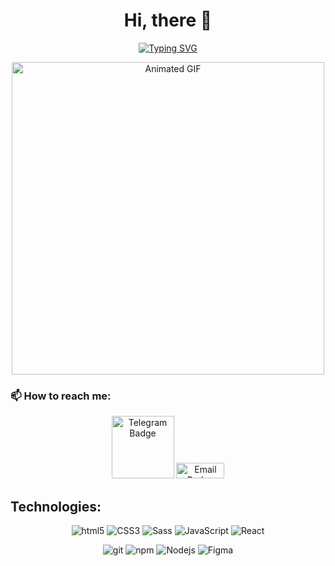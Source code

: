 <h1 style="text-align: center;">Hi, there 👋</h1>
<p align="center">
  <a href="https://git.io/typing-svg">
    <img src="https://readme-typing-svg.herokuapp.com?font=Fira+Code&weight=600&size=23&duration=1&pause=1000&repeat=false&width=700&height=150&lines=%E2%9C%A8My+name+is+Elena+and+I'm+a+Frontend+developer!%E2%9C%A8" alt="Typing SVG" />
  </a>
</p>

<div id="header" style="text-align: center;">
  <img src="https://media.giphy.com/media/E6jscXfv3AkWQ/giphy.gif" width="500" alt="Animated GIF"/>
</div>

### 📫 How to reach me:
<p style="text-align: center;">
  <a href='https://t.me/nellyktv'><img src='https://img.shields.io/badge/Telegram-blueviolet?style=flat&logo=telegram' width='100' alt="Telegram Badge" /></a>
  <a href='mailto:kitkaty965@gmail.com'><img src='https://img.shields.io/badge/E--mail-blueviolet?style=flat&logo=maildotru' width='77' height='25' alt='Email Badge' /></a>
</p>

## Technologies:
<p align="center">
  <img alt="html5" src="https://img.shields.io/badge/-HTML5-E34F26?style=for-the-badge&logo=html5&logoColor=white" />
  <img alt="CSS3" src="https://img.shields.io/badge/CSS%20-%231572B6.svg?style=for-the-badge&logo=css3&logoColor=white" />
  <img alt="Sass" src="https://img.shields.io/badge/-Sass-CC6699?style=for-the-badge&logo=sass&logoColor=white" />
  <img alt="JavaScript" src="https://img.shields.io/badge/JavaScript%20-%23F7DF1E.svg?style=for-the-badge&logo=javascript&logoColor=black" />
  <img alt="React" src="https://img.shields.io/badge/-React-45b8d8?style=for-the-badge&logo=react&logoColor=white" />
</p>
<p align="center">
  <img alt="git" src="https://img.shields.io/badge/-Git-F05032?style=for-the-badge&logo=git&logoColor=white" />
  <img alt="npm" src="https://img.shields.io/badge/-NPM-CB3837?style=for-the-badge&logo=npm&logoColor=white" />
  <img alt="Nodejs" src="https://img.shields.io/badge/-Nodejs-43853d?style=for-the-badge&logo=Node.js&logoColor=white" />
  <img alt="Figma" src="https://img.shields.io/badge/figma-%23F24E1E?style=for-the-badge&logo=Figma&logoColor=white" />
</p>
